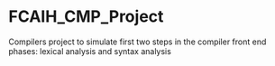 # FCAIH_CMP_Project
Compilers project to simulate first two steps in the compiler front end phases: lexical analysis and syntax analysis
